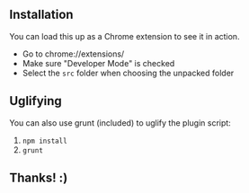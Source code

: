 ## Installation

You can load this up as a Chrome extension to see it in action.

- Go to chrome://extensions/
- Make sure "Developer Mode" is checked
- Select the `src` folder when choosing the unpacked folder

## Uglifying

You can also use grunt (included) to uglify the plugin script:

1. `npm install`
2. `grunt`

## Thanks! :)